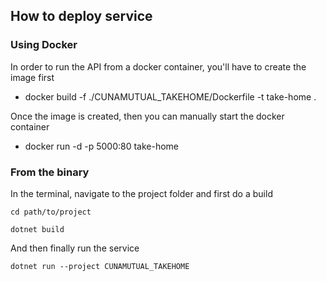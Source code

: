 ## How to deploy service

### Using Docker

In order to run the API from a docker container, you'll have to create the image first

* docker build -f ./CUNAMUTUAL_TAKEHOME/Dockerfile -t take-home .

Once the image is created, then you can manually start the docker container

* docker run -d -p 5000:80 take-home

### From the binary

In the terminal, navigate to the project folder and first do a build

`cd path/to/project`

`dotnet build`

And then finally run the service

`dotnet run --project CUNAMUTUAL_TAKEHOME`